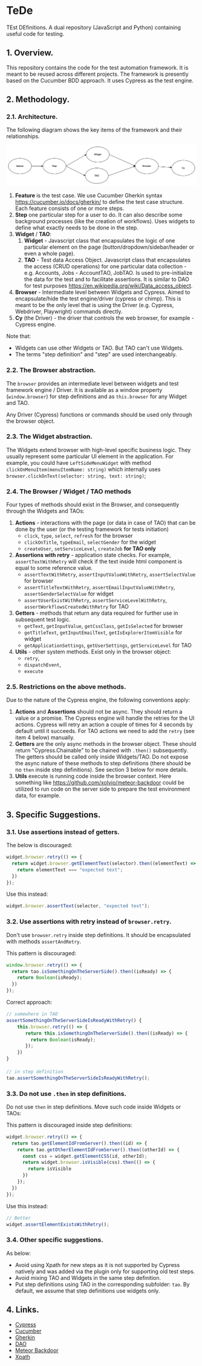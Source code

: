 # TeDe

TEst DEfinitions. A dual repository (JavaScript and Python) containing useful code for testing.

## 1. Overview.

This repository contains the code for the test automation framework. It is meant to be reused across different projects. The framework is presently based on the Cucumber BDD approach. It uses Cypress as the test engine.

## 2. Methodology.

### 2.1. Architecture.

The following diagram shows the key items of the framework and their relationships.

![architecture](image.png)

1. **Feature** is the test case. We use Cucumber Gherkin syntax <https://cucumber.io/docs/gherkin/> to define the test case structure. Each feature consists of one or more steps.
2. **Step** one particular step for a user to do. It can also describe some background processes (like the creation of workflows). Uses widgets to define what exactly needs to be done in the step.
3. **Widget** / **TAO**:
   1. **Widget** - Javascript class that encapsulates the logic of one particular element on the page (button/dropdown/sidebar/header or even a whole page).
   1. **TAO** - Test data Access Object. Javascript class that encapsulates the access (CRUD operations) for one particular data collection - e.g. Accounts, Jobs - AccountTAO, JobTAO. Is used to pre-initialize the data for the test and to facilitate assertions. It is similar to DAO for test purposes <https://en.wikipedia.org/wiki/Data_access_object>.
4. **Browser** - Intermediate level between Widgets and Cypress. Aimed to encapsulate/hide the test engine/driver (cypress or chimp). This is meant to be the only level that is using the Driver (e.g. Cypress, Webdriver, Playwright) commands directly.
5. **Cy** (the Driver) - the driver that controls the web browser, for example - Cypress engine.

Note that:

- Widgets can use other Widgets or TAO. But TAO can't use Widgets.
- The terms "step definition" and "step" are used interchangeably.

### 2.2. The Browser abstraction.

The `browser` provides an intermediate level between widgets and test framework engine / Driver.  It is available as a window property (`window.browser`) for step definitions and as `this.browser` for any Widget and TAO.

Any Driver (Cypress) functions or commands should be used only through the browser object.

### 2.3. The Widget abstraction.

The Widgets extend browser with high-level specific business logic. They usually represent some particular UI element in the application.
For example, you could have `LeftSideMenuWidget` with method `clickOnMenuItem(menuItemName: string)` which internally uses `browser.clickOnText(selector: string, text: string)`;

### 2.4. The Browser / Widget / TAO methods

Four types of methods should exist in the Browser, and consequently through the Widgets and TAOs:

1. **Actions** - interactions with the page (or data in case of TAO) that can be done by the user (or the testing framework for tests initiation)
   - `click`, `type`, `select`, `refresh` for the browser
   - `clickOnTitle`, `typeEmail`, `selectGender` for the widget
   - `createUser`, `setServiceLevel`, `createJob` **for TAO only**
2. **Assertions with retry** - application state checks. For example, `assertTextWithRetry` will check if the text inside html component is equal to some reference value.
   - `assertTextWithRetry`, `assertInputValueWithRetry`, `assertSelectValue` for browser
   - `assertTitleTextWithRetry`, `assertEmailInputValueWithRetry`, `assertGenderSelectValue` for widget
   - `assertUserExistWithRetry`, `assertServiceLevelWithRetry`, `assertWorkflowsCreatedWithRetry` for TAO
3. **Getters** - methods that return any data required for further use in subsequent test logic.
   - `getText`, `getInputValue`, `getCssClass`, `getIsSelected` for browser
   - `getTitleText`, `getInputEmailText`, `getIsExplorerItemVisible` for widget
   - `getApplicationSettings`, `getUserSettings`, `getServiceLevel` for TAO
4. **Utils** - other system methods. Exist only in the browser object:
   - `retry`,
   - `dispatchEvent`,
   - `execute`

### 2.5. Restrictions on the above methods.

Due to the nature of the Cypress engine, the following conventions apply:

1. **Actions** and **Assertions** should not be async. They should return a value or a promise. The Cypress engine will handle the retries for the UI actions. Cypress will retry an action a couple of times for 4 seconds by default until it succeeds. For TAO actions we need to add the `retry` (see item 4 below) manually.
2. **Getters** are the only async methods in the browser object. These should return "Cypress.Chainable" to be chained with `.then()` subsequently. The getters should be called only inside Widgets/TAO. Do not expose the async nature of these methods to step definitions (there should be no `then` inside step definitions). See section 3 below for more details.
3. **Utils** execute is running code inside the browser context. Here something like <https://github.com/xolvio/meteor-backdoor> could be utilized to run code on the server side to prepare the test environment data, for example.

## 3. Specific Suggestions.

### 3.1. Use assertions instead of getters.

The below is discouraged:
```js
widget.browser.retry(() => {
  return widget.browser.getElementText(selector).then((elementText) => {
    return elementText === "expected text";
  })
});
```

Use this instead:
```js
widget.browser.assertText(selector, "expected text");
```

### 3.2. Use assertions with retry instead of `browser.retry`.

Don't use `browser.retry` inside step definitions. It should be encapsulated with methods `assertAndRetry`.

This pattern is discouraged:
```js
window.browser.retry(() => {
  return tao.isSomethingOnTheServerSide().then((isReady) => {
    return Boolean(isReady);
  })
});
```

Correct approach:
```js
// somewhere in TAO
assertSomethingOnTheServerSideIsReadyWithRetry() {
    this.browser.retry(() => {
       return this.isSomethingOnTheServerSide().then((isReady) => {
         return Boolean(isReady);
       });
    })
}

// in step definition
tao.assertSomethingOnTheServerSideIsReadyWithRetry();
```

### 3.3. Do not use `.then` in step definitions.

Do not use `then` in step definitions. Move such code inside Widgets or TAOs:

This pattern is discouraged inside step definitions:
```js
widget.browser.retry(() => {
  return tao.getElementIdFromServer().then((id) => {
    return tao.getOtherElementIdFromServer().then((otherId) => {
      const css = widget.getElementCSS(id, otherId);
      return widget.browser.isVisible(css).then(() => {
        return isVisible
      })
    });
  })
});
```
Use this instead:
```js
// Better
widget.assertElementExistsWithRetry();
```

### 3.4. Other specific suggestions.

As below:

- Avoid using Xpath for new steps as it is not supported by Cypress natively and was added via the plugin only for supporting old test steps.
- Avoid mixing TAO and Widgets in the same step definition.
- Put step definitions using TAO in the corresponding subfolder: `tao`. By default, we assume that step definitions use widgets only.

## 4. Links.

- [Cypress](https://www.cypress.io/)
- [Cucumber](https://cucumber.io/)
- [Gherkin](https://cucumber.io/docs/gherkin/)
- [DAO](https://en.wikipedia.org/wiki/Data_access_object)
- [Meteor Backdoor](https://github.com/xolvio/meteor-backdoor)
- [Xpath](https://www.w3schools.com/xml/xpath_intro.asp)
